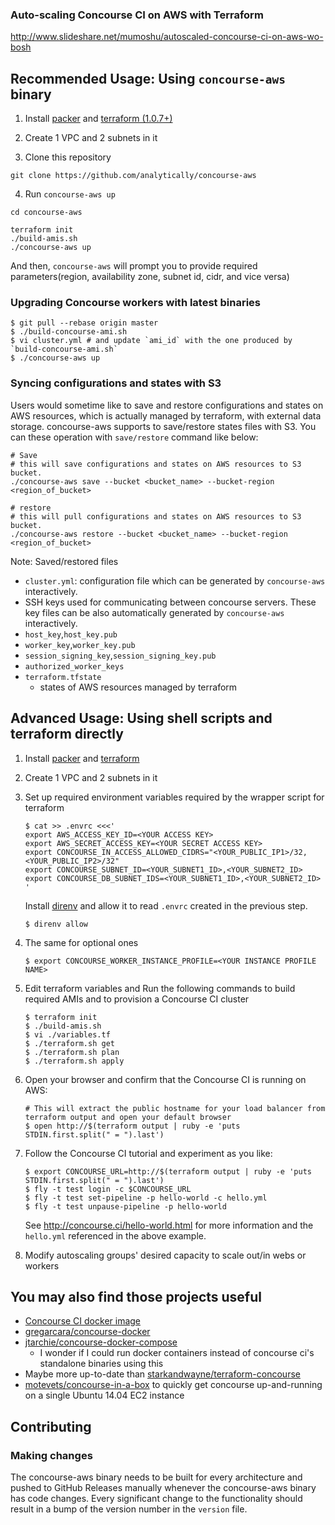 ### Auto-scaling Concourse CI on AWS with Terraform

http://www.slideshare.net/mumoshu/autoscaled-concourse-ci-on-aws-wo-bosh

## Recommended Usage: Using `concourse-aws` binary

1. Install [packer](https://github.com/mitchellh/packer) and [terraform (1.0.7+)](https://github.com/hashicorp/terraform)
  
2. Create 1 VPC and 2 subnets in it

3. Clone this repository

```
git clone https://github.com/analytically/concourse-aws
```

4. Run `concourse-aws up`

```
cd concourse-aws

terraform init
./build-amis.sh
./concourse-aws up
```

And then, `concourse-aws` will prompt you to provide required parameters(region, availability zone, subnet id, cidr, and vice versa)

### Upgrading Concourse workers with latest binaries

```
$ git pull --rebase origin master
$ ./build-concourse-ami.sh
$ vi cluster.yml # and update `ami_id` with the one produced by `build-concourse-ami.sh`
$ ./concourse-aws up
```

### Syncing configurations and states with S3

Users would sometime like to save and restore configurations and states on AWS resources, which is actually managed by terraform, with external data storage.  concourse-aws supports to save/restore states files with S3.  You can these operation with `save/restore` command like below:

```
# Save
# this will save configurations and states on AWS resources to S3 bucket.
./concourse-aws save --bucket <bucket_name> --bucket-region <region_of_bucket>
```

```
# restore
# this will pull configurations and states on AWS resources to S3 bucket.
./concourse-aws restore --bucket <bucket_name> --bucket-region <region_of_bucket>
```

Note: Saved/restored files
- `cluster.yml`: configuration file which can be generated by `concourse-aws` interactively.
-  SSH keys used for communicating between concourse servers.  These key files can be also automatically generated by `concourse-aws` interactively.
  - `host_key`,`host_key.pub`
  - `worker_key`,`worker_key.pub`
  - `session_signing_key`,`session_signing_key.pub`
  - `authorized_worker_keys`
- `terraform.tfstate`
  - states of AWS resources managed by terraform

## Advanced Usage: Using shell scripts and terraform directly

1. Install [packer](https://github.com/mitchellh/packer) and [terraform](https://github.com/hashicorp/terraform)

2. Create 1 VPC and 2 subnets in it

3. Set up required environment variables required by the wrapper script for terraform
   ```
   $ cat >> .envrc <<<'
   export AWS_ACCESS_KEY_ID=<YOUR ACCESS KEY>
   export AWS_SECRET_ACCESS_KEY=<YOUR SECRET ACCESS KEY>
   export CONCOURSE_IN_ACCESS_ALLOWED_CIDRS="<YOUR_PUBLIC_IP1>/32,<YOUR_PUBLIC_IP2>/32"
   export CONCOURSE_SUBNET_ID=<YOUR_SUBNET1_ID>,<YOUR_SUBNET2_ID>
   export CONCOURSE_DB_SUBNET_IDS=<YOUR_SUBNET1_ID>,<YOUR_SUBNET2_ID>
   '
   ```

   Install [direnv](https://github.com/direnv/direnv) and allow it to read `.envrc` created in the previous step.

   ```
   $ direnv allow
   ```

4. The same for optional ones
   ```
   $ export CONCOURSE_WORKER_INSTANCE_PROFILE=<YOUR INSTANCE PROFILE NAME>
   ```

5. Edit terraform variables and Run the following commands to build required AMIs and to provision a Concourse CI cluster
   ```
   $ terraform init
   $ ./build-amis.sh
   $ vi ./variables.tf
   $ ./terraform.sh get
   $ ./terraform.sh plan
   $ ./terraform.sh apply
   ```

6. Open your browser and confirm that the Concourse CI is running on AWS:
   ```
   # This will extract the public hostname for your load balancer from terraform output and open your default browser
   $ open http://$(terraform output | ruby -e 'puts STDIN.first.split(" = ").last')
   ```

7. Follow the Concourse CI tutorial and experiment as you like:
   ```
   $ export CONCOURSE_URL=http://$(terraform output | ruby -e 'puts STDIN.first.split(" = ").last')
   $ fly -t test login -c $CONCOURSE_URL
   $ fly -t test set-pipeline -p hello-world -c hello.yml
   $ fly -t test unpause-pipeline -p hello-world
   ```
   See http://concourse.ci/hello-world.html for more information and the `hello.yml` referenced in the above example.

8. Modify autoscaling groups' desired capacity to scale out/in webs or workers

## You may also find those projects useful

* [Concourse CI docker image](https://github.com/MeteoGroup/concourse-ci)
* [gregarcara/concourse-docker](https://github.com/gregarcara/concourse-docker)
* [jtarchie/concourse-docker-compose](https://github.com/jtarchie/concourse-docker-compose)
  * I wonder if I could run docker containers instead of concourse ci's standalone binaries using this
* Maybe more up-to-date than [starkandwayne/terraform-concourse](https://github.com/starkandwayne/terraform-concourse)
* [motevets/concourse-in-a-box](https://github.com/motevets/concourse-in-a-box) to quickly get concourse up-and-running on a single Ubuntu 14.04 EC2 instance

## Contributing

### Making changes

The concourse-aws binary needs to be built for every architecture and pushed to GitHub Releases manually whenever the concourse-aws binary has code changes. Every significant change to the functionality should result in a bump of the version number in the `version` file.
